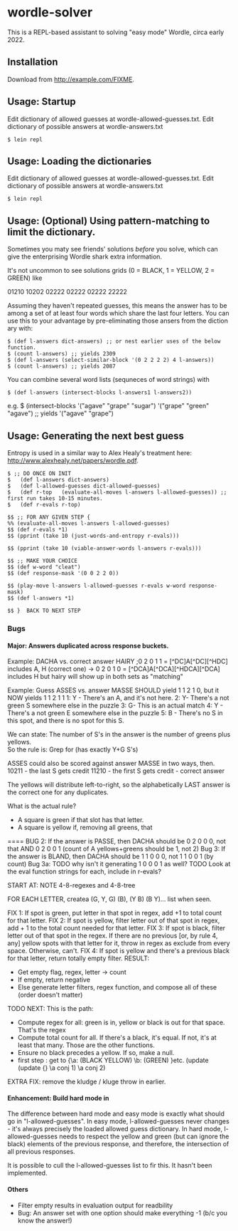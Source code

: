 # wordle-solver

This is a REPL-based assistant to solving "easy mode" Wordle, circa early 2022.


## Installation

Download from http://example.com/FIXME.

## Usage: Startup

Edit dictionary of allowed guesses at wordle-allowed-guesses.txt.
Edit dictionary of possible answers at wordle-answers.txt

    $ lein repl

## Usage: Loading the dictionaries

Edit dictionary of allowed guesses at wordle-allowed-guesses.txt.
Edit dictionary of possible answers at wordle-answers.txt

    $ lein repl


## Usage: (Optional) Using pattern-matching to limit the dictionary.

Sometimes you maty see friends' solutions *before* you solve, which can give the enterprising Wordle shark extra information.

It's not uncommon to see solutions grids (0 = BLACK, 1 = YELLOW, 2 = GREEN) like 

01210
10202
02222
02222
02222
22222

Assuming they haven't repeated guesses, this means the answer has to be among a set of at least four words which share the last four letters.  You can use this to your advantage by pre-eliminating those ansers from the diction ary with:

	$ (def l-answers dict-answers) ;; or nest earlier uses of the below function.
	$ (count l-answers) ;; yields 2309
	$ (def l-answers (select-similar-block '(0 2 2 2 2) 4 l-answers))
	$ (count l-answers) ;; yields 2087

You can combine several word lists (sequneces of word strings) with

	$ (def l-answers (intersect-blocks l-answers1 l-answers2))

e.g. 
	$ (intersect-blocks '("agave" "grape" "sugar") '("grape" "green" "agave") ;; yields '("agave" "grape")

## Usage: Generating the next best guess

Entropy is used in a similar way to Alex Healy's treatment here: http://www.alexhealy.net/papers/wordle.pdf.

	$ ;; DO ONCE ON INIT
	$	(def l-answers dict-answers)
	$	(def l-allowed-guesses dict-allowed-guesses)
	$	(def r-top   (evaluate-all-moves l-answers l-allowed-guesses)) ;; first run takes 10-15 minutes.
	$	(def r-evals r-top)

	$$ ;; FOR ANY GIVEN STEP {
  	%% (evaluate-all-moves l-answers l-allowed-guesses)
    $$ (def r-evals *1)
  	$$ (pprint (take 10 (just-words-and-entropy r-evals)))

 	$$ (pprint (take 10 (viable-answer-words l-answers r-evals)))

  	$$ ;; MAKE YOUR CHOICE
	$$ (def w-word "cleat")
	$$ (def response-mask '(0 0 2 2 0))

	$$ (play-move l-answers l-allowed-guesses r-evals w-word response-mask)
	$$ (def l-answers *1)

	$$ }  BACK TO NEXT STEP
### Bugs


#### Major: Answers duplicated across response buckets.

Example: DACHA vs. correct answer HAIRY
;0 2 0 1 1 = [^DC]A[^DC][^HDC] includes A, H
(correct one) -> 0 2 0 1 0 = [^DCA]A[^DCA][^HDCA][^DCA] includes H
but hairy will show up in both sets as "matching" 

Example: Guess ASSES vs. answer MASSE SHOULD yield 1 1 2 1 0, but it NOW yields 1 1 2 1 1
1: Y - There's an A, and it's not here.
2: Y- There's a not green S somewhere else in the puzzle
3: G- This is an actual match
4: Y - There's a not green E somewhere else in the puzzle
5: B - There's no S in this spot, and there is no spot for this S.

We can state: The number of S's in the answer is the number of greens plus yellows.  
So the rule is: Grep for (has exactly Y+G S's)

ASSES could also be scored against answer MASSE in two ways, then.
10211 - the last S gets credit
11210 - the first S gets credit - correct answer

The yellows will distribute left-to-right, so the alphabetically LAST answer is the correct one for any duplicates.


What is the actual rule?
- A square is green if that slot has that letter.
- A square is yellow if, removing all greens, that 

====
BUG 2: If the answer is PASSE, then DACHA should be 0 2 0 0 0, not that AND 0 2 0 0 1 (count of A yellows+greens should be 1, not 2)
Bug 3: If the answer is BLAND, then DACHA should be 1 1 0 0 0, not 1 1 0 0 1 (by count)
Bug 3a: TODO why isn't it generating 1 0 0 0 1 as well? 
TODO Look at the eval function strings for each, include in r-evals?

START AT: NOTE 4-8-regexes and 4-8-tree

FOR EACH LETTER, createa  (G, Y, G)  (B), (Y B) (B Y)... list when seen.

FIX 1: If spot is green, put letter in that spot in regex, add +1 to total count for that letter.
FIX 2: If spot is yellow, filter letter out of that spot in regex, add + 1 to the total count needed for that letter.
FIX 3: If spot is black, filter letter out of that spot in the regex.   If there are no previous [or, by rule 4, any] yellow spots with that letter for it, throw in regex as exclude from every space.  Otherwise, can't.
FIX 4: If spot is yellow and there's a previous black for that letter, return totally empty filter.
RESULT: 
- Get empty flag, regex, letter -> count
- If empty, return negative
- Else generate letter filters, regex function, and compose all of these (order doesn't matter)

TODO NEXT: This is the path:
- Compute regex for all: green is in, yellow or black is out for that space.  That's the regex
- Compute total count for all.  If there's a black, it's equal.  If not, it's at least that many.  Those are the other functions.
- Ensure no black precedes a yellow.  If so, make a null.
- first step : get to
{\a: (BLACK YELLOW) \b: (GREEN) }etc.
 (update (update {} \a conj 1) \a conj 2)

EXTRA FIX: remove the kludge / kluge throw in earlier.

#### Enhancement: Build hard mode in

The difference between hard mode and easy mode is exactly what should go in "l-allowed-guesses".
In easy mode, l-allowed-guesses never changes - it's always precisely the loaded allowed guess dictionary.
In hard mode, l-allowed-guesses needs to respect the yellow and green (but can ignore the black) elements of the previous response, and therefore, the intersection of all previous responses.  

It is possible to cull the l-allowed-guesses list to fir this.  It hasn't been implemented.

#### Others

- Filter empty results in evaluation output for readbility
- Bug: An answer set with one option should make everything -1 (b/c you know the answer!)
